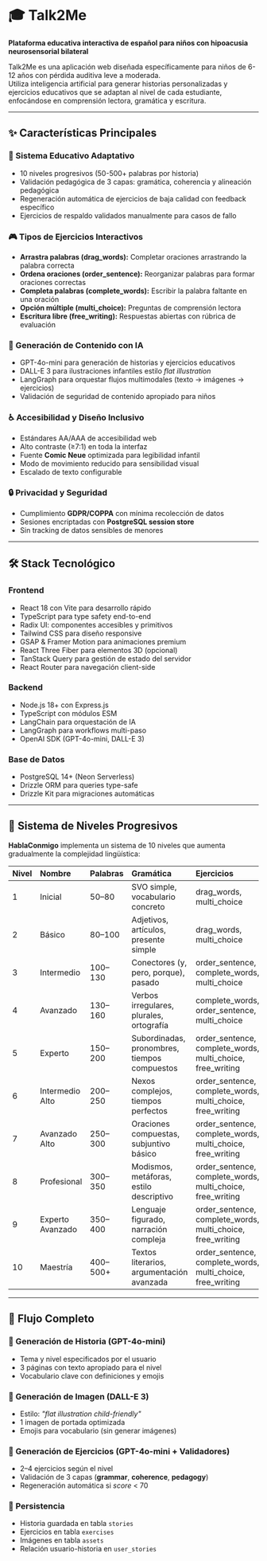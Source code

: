 # 🎓 Talk2Me

**Plataforma educativa interactiva de español para niños con hipoacusia neurosensorial bilateral**

Talk2Me es una aplicación web diseñada específicamente para niños de 6-12 años con pérdida auditiva leve a moderada.  
Utiliza inteligencia artificial para generar historias personalizadas y ejercicios educativos que se adaptan al nivel de cada estudiante, enfocándose en comprensión lectora, gramática y escritura.

---

## ✨ Características Principales

### 🎯 Sistema Educativo Adaptativo
- 10 niveles progresivos (50-500+ palabras por historia)
- Validación pedagógica de 3 capas: gramática, coherencia y alineación pedagógica
- Regeneración automática de ejercicios de baja calidad con feedback específico
- Ejercicios de respaldo validados manualmente para casos de fallo

### 🎮 Tipos de Ejercicios Interactivos
- **Arrastra palabras (drag_words):** Completar oraciones arrastrando la palabra correcta  
- **Ordena oraciones (order_sentence):** Reorganizar palabras para formar oraciones correctas  
- **Completa palabras (complete_words):** Escribir la palabra faltante en una oración  
- **Opción múltiple (multi_choice):** Preguntas de comprensión lectora  
- **Escritura libre (free_writing):** Respuestas abiertas con rúbrica de evaluación

### 🤖 Generación de Contenido con IA
- GPT-4o-mini para generación de historias y ejercicios educativos  
- DALL-E 3 para ilustraciones infantiles estilo *flat illustration*  
- LangGraph para orquestar flujos multimodales (texto → imágenes → ejercicios)  
- Validación de seguridad de contenido apropiado para niños

### ♿ Accesibilidad y Diseño Inclusivo
- Estándares AA/AAA de accesibilidad web  
- Alto contraste (≥7:1) en toda la interfaz  
- Fuente **Comic Neue** optimizada para legibilidad infantil  
- Modo de movimiento reducido para sensibilidad visual  
- Escalado de texto configurable

### 🔒 Privacidad y Seguridad
- Cumplimiento **GDPR/COPPA** con mínima recolección de datos  
- Sesiones encriptadas con **PostgreSQL session store**  
- Sin tracking de datos sensibles de menores

---

## 🛠️ Stack Tecnológico

### **Frontend**
- React 18 con Vite para desarrollo rápido  
- TypeScript para type safety end-to-end  
- Radix UI: componentes accesibles y primitivos  
- Tailwind CSS para diseño responsive  
- GSAP & Framer Motion para animaciones premium  
- React Three Fiber para elementos 3D (opcional)  
- TanStack Query para gestión de estado del servidor  
- React Router para navegación client-side

### **Backend**
- Node.js 18+ con Express.js  
- TypeScript con módulos ESM  
- LangChain para orquestación de IA  
- LangGraph para workflows multi-paso  
- OpenAI SDK (GPT-4o-mini, DALL-E 3)

### **Base de Datos**
- PostgreSQL 14+ (Neon Serverless)  
- Drizzle ORM para queries type-safe  
- Drizzle Kit para migraciones automáticas

---

## 🎯 Sistema de Niveles Progresivos

**HablaConmigo** implementa un sistema de 10 niveles que aumenta gradualmente la complejidad lingüística:

| Nivel | Nombre            | Palabras   | Gramática                                      | Ejercicios                                                            |
|:------|:------------------|:-----------|:----------------------------------------------|:---------------------------------------------------------------------|
| 1     | Inicial           | 50–80      | SVO simple, vocabulario concreto               | drag_words, multi_choice                                              |
| 2     | Básico            | 80–100     | Adjetivos, artículos, presente simple          | drag_words, multi_choice                                              |
| 3     | Intermedio        | 100–130    | Conectores (y, pero, porque), pasado           | order_sentence, complete_words, multi_choice                          |
| 4     | Avanzado          | 130–160    | Verbos irregulares, plurales, ortografía       | complete_words, order_sentence, multi_choice                          |
| 5     | Experto           | 150–200    | Subordinadas, pronombres, tiempos compuestos   | order_sentence, complete_words, multi_choice, free_writing            |
| 6     | Intermedio Alto   | 200–250    | Nexos complejos, tiempos perfectos             | order_sentence, complete_words, multi_choice, free_writing            |
| 7     | Avanzado Alto     | 250–300    | Oraciones compuestas, subjuntivo básico        | order_sentence, complete_words, multi_choice, free_writing            |
| 8     | Profesional       | 300–350    | Modismos, metáforas, estilo descriptivo        | order_sentence, complete_words, multi_choice, free_writing            |
| 9     | Experto Avanzado  | 350–400    | Lenguaje figurado, narración compleja          | order_sentence, complete_words, multi_choice, free_writing            |
| 10    | Maestría          | 400–500+   | Textos literarios, argumentación avanzada      | order_sentence, complete_words, multi_choice, free_writing            |

---

## 🔁 Flujo Completo

### 🧩 Generación de Historia (GPT-4o-mini)
- Tema y nivel especificados por el usuario  
- 3 páginas con texto apropiado para el nivel  
- Vocabulario clave con definiciones y emojis  

### 🎨 Generación de Imagen (DALL-E 3)
- Estilo: *"flat illustration child-friendly"*  
- 1 imagen de portada optimizada
- Emojis para vocabulario (sin generar imágenes)  

### 🧠 Generación de Ejercicios (GPT-4o-mini + Validadores)
- 2–4 ejercicios según el nivel  
- Validación de 3 capas (**grammar**, **coherence**, **pedagogy**)  
- Regeneración automática si *score* < 70

### 💾 Persistencia
- Historia guardada en tabla `stories`  
- Ejercicios en tabla `exercises`  
- Imágenes en tabla `assets`  
- Relación usuario-historia en `user_stories`
